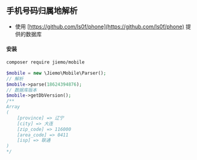 ## 手机号码归属地解析

* 使用 [https://github.com/ls0f/phone](https://github.com/ls0f/phone) 提供的数据库

#### 安装

```bash
composer require jiemo/mobile

```

```php
$mobile = new \Jiemo\Mobile\Parser();
// 解析
$mobile->parse(18624394876);
// 数据库版本
$mobile->getDbVersion();
/**
Array
(
    [province] => 辽宁
    [city] => 大连
    [zip_code] => 116000
    [area_code] => 0411
    [isp] => 联通
)
*/

```
